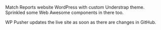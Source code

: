 Match Reports website
WordPress with custom Understrap theme.
Sprinkled some Web Awesome components in there too.

WP Pusher updates the live site as soon as there are changes in GitHub.
